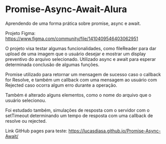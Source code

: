 # Promise-Async-Await-Alura
Aprendendo de uma forma prática sobre promise, async e await.

Projeto Figma: https://www.figma.com/community/file/1410409546403062951

O projeto visa testar algumas funcionalidades, como fileReader para dar upload de uma imagem que o usuário desejar e mostrar um display preventivo do arquivo selecionado.
Utilizado async e await para esperar determinada conclusão de algumas funções.

Promise utilizado para retornar um mensagem de sucesso caso o callback for Resolve, e também um callback com uma mensagem ao usuário com Rejected caso ocorra algum erro durante a operação.

Também é alterado alguns elementos, como o nome do arquivo que o usuário selecionou. 


Foi estudado também, simulações de resposta com o servidor com o setTimeout determinando um tempo de resposta com uma callback de resolve ou rejected. 

Link GitHub pages para teste: https://lucasdiasa.github.io/Promise-Async-Await/




